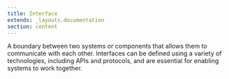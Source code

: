 ```yaml
---
title: Interface
extends: _layouts.documentation
section: content
---
```


A boundary between two systems or components that allows them to communicate with each other. Interfaces can be defined using a variety of technologies, including APIs and protocols, and are essential for enabling systems to work together.
